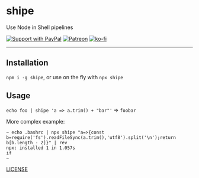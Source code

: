 # shipe

Use Node in Shell pipelines

[![Support with PayPal](https://img.shields.io/badge/paypal-donate-yellow.png)](https://paypal.me/zacanger) [![Patreon](https://img.shields.io/badge/patreon-donate-yellow.svg)](https://www.patreon.com/zacanger) [![ko-fi](https://img.shields.io/badge/donate-KoFi-yellow.svg)](https://ko-fi.com/U7U2110VB)

--------

## Installation

`npm i -g shipe`, or use on the fly with `npx shipe`

## Usage

`echo foo | shipe 'a => a.trim() + "bar"'` => `foobar`

More complex example:

```shell
~ echo .bashrc | npx shipe "a=>{const b=require('fs').readFileSync(a.trim(),'utf8').split('\n');return b[b.length - 2]}" | rev
npx: installed 1 in 1.057s
if
~ 
```

[LICENSE](./LICENSE.md)
